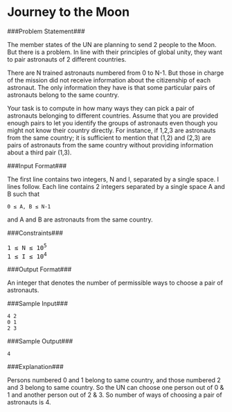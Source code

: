 Journey to the Moon
===================

###Problem Statement###

The member states of the UN are planning to send 2 people to the Moon. But there is a problem. In line with their principles of global unity, they want to pair astronauts of 2 different countries.

There are N trained astronauts numbered from 0 to N-1. But those in charge of the mission did not receive information about the citizenship of each astronaut. The only information they have is that some particular pairs of astronauts belong to the same country.

Your task is to compute in how many ways they can pick a pair of astronauts belonging to different countries. Assume that you are provided enough pairs to let you identify the groups of astronauts even though you might not know their country directly. For instance, if 1,2,3 are astronauts from the same country; it is sufficient to mention that (1,2) and (2,3) are pairs of astronauts from the same country without providing information about a third pair (1,3).

###Input Format###

The first line contains two integers, N and I, separated by a single space. I lines follow. Each line contains 2 integers separated by a single space A and B such that

```
0 ≤ A, B ≤ N-1
```

and A and B are astronauts from the same country.

###Constraints###

<pre>
1 ≤ N ≤ 10<sup>5</sup>
1 ≤ I ≤ 10<sup>4</sup>
</pre>

###Output Format###

An integer that denotes the number of permissible ways to choose a pair of astronauts.

###Sample Input###

```
4 2
0 1
2 3
```

###Sample Output###

```
4
```

###Explanation###

Persons numbered 0 and 1 belong to same country, and those numbered 2 and 3 belong to same country. So the UN can choose one person out of 0 & 1 and another person out of 2 & 3. So number of ways of choosing a pair of astronauts is 4.